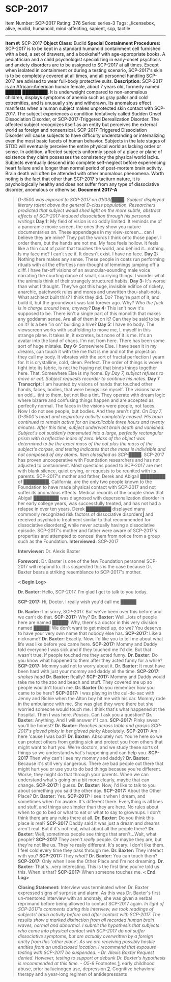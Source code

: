 # SCP-2017
Item Number: SCP-2017
Rating: 376
Series: series-3
Tags: _licensebox, alive, euclid, humanoid, mind-affecting, sapient, scp, tactile

---

**Item #:** SCP-2017
**Object Class:** Euclid
**Special Containment Procedures:** SCP-2017 is to be kept in a standard humanoid containment cell furnished with a bed, a set of drawers, and a bookshelf with age-appropriate books. A pediatrician and a child psychologist specializing in early-onset psychosis and anxiety disorders are to be assigned to SCP-2017 at all times. Except when isolated in containment or during a testing scenario, SCP-2017's skin is to be completely covered at all times, and all personnel handling SCP-2017 are advised to wear full-body protective suits.
**Description:** SCP-2017 is an African-American human female, about 7 years old, formerly named █████ ████████. It is underweight compared to non-anomalous children, displays symptoms of anemia such as gray pallor and cold extremities, and is unusually shy and withdrawn. Its anomalous effect manifests when a human subject makes unprotected skin contact with SCP-2017. The subject experiences a condition tentatively called Sudden Onset Dissociation Disorder, or SCP-2017-Triggered Derealization Disorder. The affected subject recognizes itself as an entity but perceives the external world as foreign and nonsensical. SCP-2017-Triggered Dissociation Disorder will cause subjects to have difficulty understanding or internalizing even the most basic facets of human behavior. Subjects in the late stages of STDD will eventually perceive the entire physical world as lacking order or sense. In addition, affected subjects uniformly speak of a place or plane of existence they claim possesses the consistency the physical world lacks. Subjects eventually descend into complete self-neglect before experiencing heart failure and a longer than normal period of post-mortem brain activity. Brain death will often be attended with other anomalous phenomena.
Worth noting is the fact that other than SCP-2017's taciturn nature, it is psychologically healthy and does not suffer from any type of dissociative disorder, anomalous or otherwise.
**Document 2017-A**
> _D-3500 was exposed to SCP-2017 on 01/03/████. Subject displayed literary talent above the general D-class population. Researchers predicted that subject would shed light on the more subtle, abstract effects of SCP-2017-induced dissociation through his personal writings_
> **Day 1:** My field of vision is so oddly limited. It reminds me of a panoramic movie screen, the ones they show you nature documentaries on. These appendages in my view-screen… can I believe they are mine? They put the words I think onto those paper. I order them, but the hands are not me. My face feels hollow. It feels like a thin coat of paint that touches the world, and behind it…nothing. Is my face me? I can't see it. It doesn't exist. I have no face.
> **Day 2:** Nothing here makes any sense. These people in coats run performing rituals with all the effortless non-thought of lemmings jumping off a cliff. I have far-off visions of an avuncular-sounding male voice narrating the courting dance of small, scurrying things. I wonder what the animals think of their strangely structured habits.
> **Day 3:** It's worse than what I thought. They've got this huge, invisible edifice of rickety, anarchic, patchwork rules and mores and unwritten thou-shalt-nots. What architect built this? I think they did. Do? They're part of it, and build it, but the groundwork was laid forever ago. Why? _Who the fuck is in charge around here, anyway?_
> **Day 4:** This isn't how it's supposed to be. There isn't a single part of this monolith that makes any goddamn sense. Are all of them in on it? Can they be said to be in on it? Is a bee "in on" building a hive?
> **Day 5:** I have no body. The viewscreen works with scaffolding to move me, I, myself in this strange plane. It takes in, it excretes, but none of it is me. It's an avatar into the land of chaos. I'm not from here. There has been some sort of huge mistake.
> **Day 6:** Somewhere Else. I have seen it in my dreams, can touch it with the me that is me and not the projection they call my body. It vibrates with the sort of fractal perfection I yearn for. It is crystalline, cold, clean. Perfect. The order of things is woven tight into its fabric, is not the fraying net that binds things together here. That. Somewhere Else is my home.
> _By Day 7, subject refuses to move or eat. Subject requests recorder to continue his notes._
> **Day 7 Transcript:** I am haunted by visions of hands that touched other hands, faces, bodies, that were beings like myself. The visions have an odd… tint to them, but not like a tint. They operate with dream logic where bizarre and confusing things happen and are accepted as perfectly normal. The faces in the visions were people, not faces. Now I do not see people, but bodies. And they aren't right.
> _On Day 7, D-3500's heart and respiratory activity completely ceased. His brain continued to remain active for an inexplicable three hours and twenty minutes. After this time, subject underwent brain death and vanished. Subject's cot suddenly transmuted into a large, perfectly rectangular prism with a reflective index of zero. Mass of the object was determined to be the exact mass of the cot plus the mass of the subject's corpse, and testing indicates that the mass is indivisible and not composed of any atoms. Item classified as SCP-████._
SCP-2017 has proven uncooperative with Foundation researchers and has not adjusted to containment. Most questions posed to SCP-2017 are met with blank silence, quiet crying, or requests to be reunited with its parents. SCP-2017's mother and father, Derek and Abigail ████████ of ████████, California, are the only two people known to the Foundation to have made physical contact with SCP-2017 and not suffer its anomalous effects. Medical records of the couple show that Abigail ████████ was diagnosed with depersonalization disorder in her early college years, was successfully treated, and has not had a relapse in over ten years. Derek ████████ displayed many commonly recognized risk factors of dissociative disorders[1](javascript:;) and received psychiatric treatment similar to that recommended for dissociative disorders[2](javascript:;) while never actually having a dissociative episode. SCP-2017's mother and father were aware of SCP-2017's properties and attempted to conceal them from notice from a group such as the Foundation.
> **Interviewed:** SCP-2017  
>    
>  **Interviewer:** Dr. Alexis Baxter  
>    
>  **Foreword:** Dr. Baxter is one of the few Foundation personnel SCP-2017 will respond to. It is suspected this is the case because Dr. Baxter bears a striking resemblance to SCP-2017's mother.  
>    
>  **< Begin Log>**  
>    
>  **Dr. Baxter:** Hello, SCP-2017. I'm glad I get to talk to you today.  
>    
>  **SCP-2017:** Hi, Doctor. I really wish you'd call me █████  
>    
>  **Dr. Baxter:** I'm sorry, SCP-2017. But we've been over this before and we can't do that.
> **SCP-2017:** Why?
> **Dr. Baxter:** Well…lots of people here are named █████! Why, there's a doctor in this very division named █████! We don't want to get mixed up, do we? You deserve to have your very own name that nobody else has.
> **SCP-2017:** Like a nickname?
> **Dr. Baxter:** Exactly. Now. I'd like you to tell me about what life was like before you came here.
> **SCP-2017:** Mommy and Daddy told everyone I was sick and if they touched me I'd die. But that wasn't true. If people touched me they acted funny.
> **Dr. Baxter:** Do you know what happened to them after they acted funny for a while?
> **SCP-2017:** Mommy said not to worry about it.
> **Dr. Baxter:** It must have been hard with just your mommy and daddy all the time.
> **SCP-2017:** _shakes head_
> **Dr. Baxter:** Really?
> **SCP-2017:** Mommy and Daddy would take me to the zoo and beach and stuff. They covered me up so people wouldn't touch me.
> **Dr. Baxter** Do you remember how you came to be here?
> **SCP-2017:** I was playing in the cul-de-sac with Jenny and Richie when the Alton boy hit me with his car. Mommy rode in the ambulance with me. She was glad they were there but she worried someone would touch me. I think that's what happened at the hospital. Then I was here. _Pauses._ Can I ask you a question?
> **Dr. Baxter:** Anything. And I will answer if I can.
> **SCP-2017:** Pinky swear you'll be honest?
> **Dr. Baxter:** _Reaches across table and grasps SCP-2017's gloved pinky in her gloved pinky_ Absolutely.
> **SCP-2017:** Am I here 'cause I was bad?
> **Dr. Baxter:** Absolutely not. You're here so we can protect others from getting sick and protect you from others that might want to hurt you. We're doctors, and we study these sorts of things so we understand what's happening and can help you.
> **SCP-2017** Then why can't I see my mommy and daddy?
> **Dr. Baxter:** Because it's still very dangerous. There are bad people out there that might hurt you or use you to do bad things because you're different. Worse, they might do that through your parents. When we can understand what's going on a bit more clearly, maybe that can change.
> **SCP-2017:** I guess.
> **Dr. Baxter:** Now, I'd like to talk to you about something you said the other day.
> **SCP-2017:** About the Other Place?
> **Dr. Baxter:** Yes.
> **SCP-2017:** I see it when I dream, and sometimes when I'm awake. It's different there. Everything is all lines and stuff, and things are simpler than they are here. No rules about when to go to bed or what to eat or what to say to grownups. I don't think there are any rules there at all.
> **Dr. Baxter:** Do you think this place is real?
> **SCP-2017** Daddy said it was just a dream and dreams aren't real. But if it's not real, what about all the people there?
> **Dr. Baxter:** Well, sometimes people see things that aren't…Wait, what people?
> **SCP-2017** They aren't _really_ people. Or maybe they are, but they're not like us. They're really different. It's scary. I don't like them. I feel cold every time they pass through me.
> **Dr. Baxter:** They interact with you?
> **SCP-2017:** They _what_?
> **Dr. Baxter:** You can touch them?
> **SCP-2017:** Only when I see the Other Place and I'm not dreaming.
> **Dr. Baxter:** That's…very interesting. This is the first time you've told us this. When is that?
> **SCP-2017:** When someone touches me.
> **< End Log>**  
>    
>  **Closing Statement:** Interview was terminated when Dr. Baxter expressed signs of surprise and alarm. As this was Dr. Baxter's first un-mentored interview with an anomaly, she was given a verbal reprimand before being allowed to contact SCP-2017 again.
_In light of SCP-2017's comments during this interview, we took readings of subjects' brain activity before and after contact with SCP-2017. The results show a marked distinction from all recorded human brain waves, normal and abnormal. I submit the hypothesis that subjects who come into physical contact with SCP-2017 do not suffer dissociative symptoms, but are actually overwritten by a foreign entity from this 'other place'. As we are receiving possibly hostile entities from an undisclosed location, I recommend that exposure testing with SCP-2017 be suspended. - Dr. Alexis Baxter_
_Request denied. However, testing to support or debunk Dr. Baxter's hypothesis is recommended at this time. - O5-9_
Footnotes
[1](javascript:;). early childhood abuse, prior hallucinogen use, depression
[2](javascript:;). Cognitive behavioral therapy and a year-long regimen of antidepressants